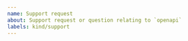 ```yaml
---
name: Support request
about: Support request or question relating to `openapi`
labels: kind/support
---
```


<!--
STOP, PLEASE READ BEFORE CREATING AN ISSUE!

If you're looking for help, check [Stack Overflow](https://stackoverflow.com/questions/tagged/spot-openapi/). You can also post your question on the [Spot Community Slack](http://slack.spot.io/).
-->
